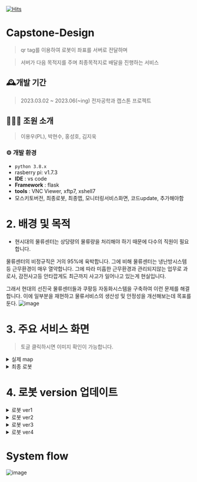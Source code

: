 [![Hits](https://hits.seeyoufarm.com/api/count/incr/badge.svg?url=https%3A%2F%2Fhttps%2F%2Fgithub.com%2Fsoftwareyong%2FCapstone-Design%2Fhit-counter&count_bg=%23C83D8F&title_bg=%23555555&icon=&icon_color=%23E7E7E7&title=hits&edge_flat=false)](https://github.com/softwareyong/Capstone-Design)

# Capstone-Design
> qr tag를 이용하여 로봇이 좌표를 서버로 전달하며

> 서버가 다음 목적지를 주며 최종목적지로 배달을 진행하는 서비스

## 🕰️개발 기간 
> 2023.03.02 ~ 2023.06(~ing) 전자공학과 캡스톤 프로젝트

## 🧑‍🤝‍🧑 조원 소개
>  이용우(PL), 박현수, 홍성호, 김지욱

### ⚙️ 개발 환경
- `python 3.8.x`
-  rasberry pi: v1.7.3
- **IDE** : vs code
- **Framework** : flask
- **tools** : VNC Viewer, xftp7, xshell7
- 모스키토버전, 최종로봇, 최종맵, 모니터링서비스화면, 코드update, 추가해야함

# 2. 배경 및 목적
* 현시대의 물류센터는 상당량의 물류량을 처리해야 하기 때문에 다수의 직원이 필요합니다.

물류센터의 비정규직은 거의 95%에 육박합니다.
그에 비해 물류센터는 냉난방시스템 등 근무환경이 매우 열약합니다.
그에 따라 미흡한 근무환경과 관리되지않는 업무로 과로사, 감전사고등 안타깝게도
최근까지 사고가 일어나고 있는게 현실입니다.

그래서 현대의 선진국 물류센터들과 쿠팡등 자동화시스템을 구축하여 이런 문제를 해결합니다.
이에 일부분을 재현하고 물류서비스의 생산성 및 안정성을 개선해보는데 목표를 둔다.
![image](https://user-images.githubusercontent.com/95459741/236624434-f6356f26-a575-499d-a50c-e1e812bc2a3d.png)


# 3. 주요 서비스 화면
> 토글 클릭하시면 이미지 확인이 가능합니다.
<details>
  <summary>실제 map</summary>
  
![KakaoTalk_20230506_214425609](https://user-images.githubusercontent.com/95459741/236626064-6fc66a95-2664-4801-8a64-a7615631d049.jpg)


</details>

<details>
  <summary>최종 로봇</summary>
  
 </details>
 
# 4. 로봇 version 업데이트
 <details>
      <summary>로봇 ver1</summary>
  
![image01](https://user-images.githubusercontent.com/95459741/236626518-09afd51c-1f75-41ad-afcd-5a1949b58f33.jpg)


  <summary> <지면을 수직으로 바라보게 함> </summary>
  
  </details>
<details>
  <summary>로봇 ver2</summary>
   
![image](https://user-images.githubusercontent.com/95459741/236625188-d5d1ca8d-14af-4c1b-8eeb-bccf3c209ce4.png)
   
  <summary> 지면 수직 + 자체 높이 증가</summary>
      
</details>

 <details>
  <summary>로봇 ver3</summary>
   
![KakaoTalk_20230506_215340564](https://user-images.githubusercontent.com/95459741/236626614-c25c9d8e-71f9-45dc-8ec8-5f367f826174.jpg)
    
    
  <summary> < qr코드크기 최적화에 따른 자체 높이 다시 감소> </summary>
    
</details>

 <details>
  <summary>로봇 ver4</summary>

</details>
  
# System flow
![image](https://user-images.githubusercontent.com/95459741/236448976-7e4114fc-41d0-441c-ad70-0887a09ffd33.png)

